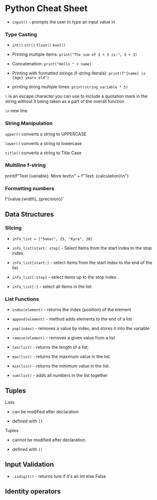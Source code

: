 
# Python Cheat Sheet

* `input()` - prompts the user to type an input value in

### Type Casting

* `int()` `str()` `float()` `bool()`

* Printing multiple items: `print("The sum of 5 + 3 is:", 5 + 3)`

* Concatenation: `print("Hello " + name)`

* Printing with formatted strings (f-string literals): `print(f"{name} is {age} years old")`

* printing string multiple times: `print(string_variable * 5)`


`\` is an escape character you can use to include a quotation mark in the string without it being taken as a part of the overall function

`\n` new line

### String Manipulation

`upper()` converts a string to UPPERCASE

`lower()` converts a string to lowercase

`title()` converts a string to Title Case

### Multiline f-string
print(f"Text {variable}. More text\n"
    + f"Text: {calculation}\n")

### Formatting numbers
f'{value:{width},.{precision}}'

## Data Structures

### Slicing

* `info_list = ["Samar", 25, "Kyra", 20]`

* `info_list[start: stop]` - Select items from the start index to the stop index.

* `info_list[start:]` - select items from the start index to the end of the list.

* `info_list[:stop]` - select items up to the stop index.

* `info_list[:]` - select all items in the list

### List Functions 

* `index(element)` - returns the index (position) of the element

* `append(element)` - method adds elements to the end of a list

* `pop(index)` - removes a value by index, and stores it into the variable

* `remove(element)` - removes a given value from a list

* `len(list)` - returns the length of a list.

* `max(list)` - returns the maximum value in the list.

* `min(list)` - returns the minimum value in the list.

* `sum(list)` - adds all numbers in the list together

## Tuples

Lists 

- can be modified after declaration

- defined with `[]`

Tuples 

- cannot be modified after declaration.

- defined with `()`

## Input Validation

* `.isdigit()` - returns ture if it's an int else False

## Identity operators 





